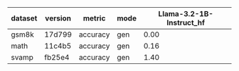 | dataset | version | metric | mode | Llama-3.2-1B-Instruct_hf |
|----- | ----- | ----- | ----- | -----|
| gsm8k | 17d799 | accuracy | gen | 0.00 |
| math | 11c4b5 | accuracy | gen | 0.16 |
| svamp | fb25e4 | accuracy | gen | 1.40 |

